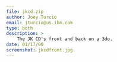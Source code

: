 ```yaml
---
file: jkcd.zip
author: Joey Turcio
email: jturcio@us.ibm.com
type: both
description: >
    The JK CD's front and back on a 3do.
date: 01/17/00
screenshot: jkcdfront.jpg
---
```

